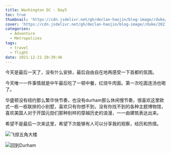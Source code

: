 ```yaml
---
title: Washington DC - Day5
toc: true
thumbnail: 'https://cdn.jsdelivr.net/gh/declan-haojin/blog-image//duke/20211221210643.png'
cover: 'https://cdn.jsdelivr.net/gh/declan-haojin/blog-image//duke/20211221210643.png'
categories:
  - Adventure
  - Metropolises
tags:
  - travel
  - flight
date: 2021-12-21 20:39:46
---
```


今天是最后一天了，没有什么安排，最后自由自在地再感受一下首都的氛围。

<!--more-->

今天唯一一件事情就是中午最后吃了一顿中餐，红烧牛肉面。第一次吃面连汤也喝了。

华盛顿没有纽约那么繁华快节奏，也没有durham那么休闲慢节奏，很喜欢这里欧式一栋一栋联排的小别墅，喜欢只有你想不到，没有你找不到的各种主题博物馆，喜欢美国人对于开国元勋们那种别样的穿越历史的浪漫，一一由建筑表达出来。

希望不是最后一次来这里，希望下次能够有人可以分享我的观察，经历和热情。

![飞掠五角大楼](https://cdn.jsdelivr.net/gh/declan-haojin/blog-image//duke/20211221210643.png)

![回到Durham](https://cdn.jsdelivr.net/gh/declan-haojin/blog-image//duke/20211221210716.png)
